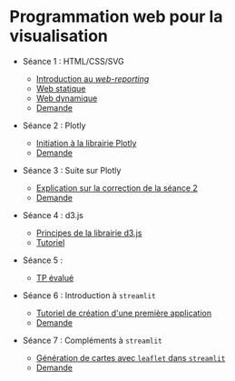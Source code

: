 # Programmation web pour la visualisation

- Séance 1 : HTML/CSS/SVG
    - [Introduction au *web-reporting*](https://docs.google.com/presentation/d/1zHX6rgDvJijZ7LCugtvW10zLUz7mWeJiwLX7d5pW0aM/pub?start=false&loop=false&delayms=3000)
    - [Web statique](https://docs.google.com/presentation/d/13rbJhSi3o7byfcwY2sfBwBIM0DU-9Y6JsRw62A6zecQ/pub?start=false&loop=false&delayms=3000)
    - [Web dynamique](https://docs.google.com/presentation/d/1LwQBBQFCHojEyFPNXsGEfMs7a9UvTJ1zm1VD7BHTIR8/pub?start=false&loop=false&delayms=3000)
    - [Demande](seance1-demande)
    
- Séance 2 : Plotly
    - [Initiation à la librairie Plotly](seance2-plotly)
    - [Demande](seance2-demande)

- Séance 3 : Suite sur Plotly
    - [Explication sur la correction de la séance 2](seance3-explication)
    - [Demande](seance3-demande)
    
- Séance 4 : d3.js
    - [Principes de la librairie d3.js](seance4-d3-slides)
    - [Tutoriel](seance4-d3-tutoriel)

- Séance 5 : 
    - [TP évalué](https://moodle.u-paris.fr/course/view.php?id=50365)
    
    
- Séance 6 : Introduction à `streamlit`
    - [Tutoriel de création d'une première application](seance6-streamlit-intro)
    - [Demande](seance6-demande)

- Séance 7 : Compléments à `streamlit`
    - [Génération de cartes avec `leaflet` dans `streamlit`](seance7-leaflet)
    - [Demande](seance7-demande)
    
    
